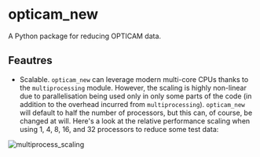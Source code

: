 # opticam_new
A Python package for reducing OPTICAM data.

## Feautres
- Scalable. `opticam_new` can leverage modern multi-core CPUs thanks to the `multiprocessing` module. However, the scaling is highly non-linear due to parallelisation being used only in only some parts of the code (in addition to the overhead incurred from `multiprocessing`). `opticam_new` will default to half the number of processors, but this can, of course, be changed at will. Here's a look at the relative performance scaling when using 1, 4, 8, 16, and 32 processors to reduce some test data:

![multiprocess_scaling](https://github.com/zairving/opticam_new/assets/121759971/6d0b259d-5ed1-4120-b89f-0c8f8c347007)
